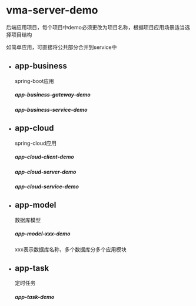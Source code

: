 # vma-server-demo

后端应用项目，每个项目中demo必须更改为项目名称，根据项目应用场景适当选择项目结构

如简单应用，可直接将公共部分合并到service中



- ## app-business

  spring-boot应用

  ##### app-business-gateway-demo

  ##### app-business-service-demo

- ## app-cloud

  spring-cloud应用

  ##### app-cloud-client-demo

  ##### app-cloud-server-demo

  ##### app-cloud-service-demo

- ## app-model

  数据库模型

  ##### app-model-xxx-demo

  xxx表示数据库名称，多个数据库分多个应用模块

- ## app-task

  定时任务

  ##### app-task-demo